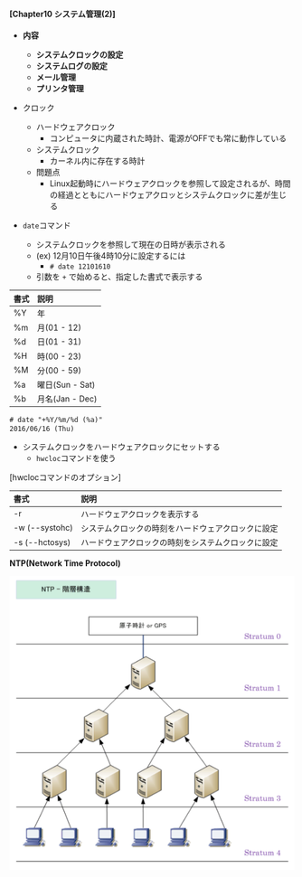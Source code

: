 ####    [Chapter10  システム管理(2)]
- **内容**
  - **システムクロックの設定**
  - **システムログの設定**
  - **メール管理**
  - **プリンタ管理**

- クロック
  - ハードウェアクロック
    - コンピュータに内蔵された時計、電源がOFFでも常に動作している
  - システムクロック
    - カーネル内に存在する時計
  - 問題点 
    - Linux起動時にハードウェアクロックを参照して設定されるが、時間の経過とともにハードウェアクロッとシステムクロックに差が生じる

- `date`コマンド
  - システムクロックを参照して現在の日時が表示される 
  - (ex) 12月10日午後4時10分に設定するには
    - `# date 12101610`
  - 引数を `+` で始めると、指定した書式で表示する

|書式|説明         |
|:-----------|:------------|
|%Y|年|
|%m|月(01 - 12)|
|%d|日(01 - 31)|　
|%H|時(00 - 23)|
|%M|分(00 - 59)|
|%a|曜日(Sun - Sat)|
|%b|月名(Jan - Dec)|

```
# date "+%Y/%m/%d (%a)"
2016/06/16 (Thu)
```

- システムクロックをハードウェアクロックにセットする
  - `hwcloc`コマンドを使う 

[hwclocコマンドのオプション]

|書式|説明         |
|:-----------|:------------|
|-r|ハードウェアクロックを表示する|
|-w (--systohc)|システムクロックの時刻をハードウェアクロックに設定|
|-s (--hctosys)|ハードウェアクロックの時刻をシステムクロックに設定|


**NTP(Network Time Protocol)**

![Alt Text](https://github.com/yhidetoshi/Pictures/raw/master/Linux_Memo/ntp-image.png)



